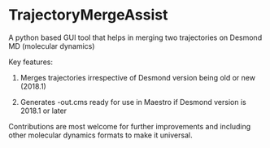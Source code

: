 # TrajectoryMergeAssist
A python based GUI tool that helps in merging two trajectories on Desmond MD (molecular dynamics)

Key features:

1. Merges trajectories irrespective of Desmond version being old or new (2018.1)

2. Generates -out.cms ready for use in Maestro if Desmond version is 2018.1 or later

Contributions are most welcome for further improvements and including other molecular dynamics formats to make it universal.
